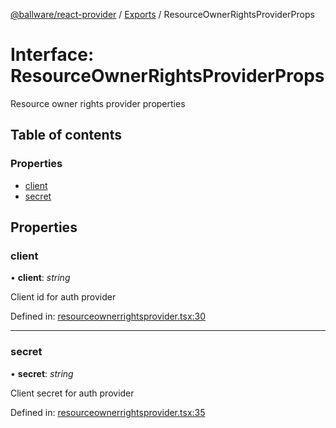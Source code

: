 [@ballware/react-provider](../README.md) / [Exports](../modules.md) / ResourceOwnerRightsProviderProps

# Interface: ResourceOwnerRightsProviderProps

Resource owner rights provider properties

## Table of contents

### Properties

- [client](resourceownerrightsproviderprops.md#client)
- [secret](resourceownerrightsproviderprops.md#secret)

## Properties

### client

• **client**: *string*

Client id for auth provider

Defined in: [resourceownerrightsprovider.tsx:30](https://github.com/ballware/ballware-client/blob/5f55ce4/packages/react-provider/src/resourceownerrightsprovider.tsx#L30)

___

### secret

• **secret**: *string*

Client secret for auth provider

Defined in: [resourceownerrightsprovider.tsx:35](https://github.com/ballware/ballware-client/blob/5f55ce4/packages/react-provider/src/resourceownerrightsprovider.tsx#L35)
